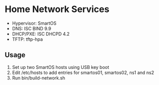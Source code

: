 Home Network Services
=====================    

 * Hypervisor: SmartOS
 * DNS: ISC BIND 9.9
 * DHCP/PXE: ISC DHCPD 4.2
 * TFTP: tftp-hpa

Usage
-----
 1. Set up two SmartOS hosts using USB key boot
 2. Edit /etc/hosts to add entries for smartos01, smartos02, ns1 and ns2 
 3. Run bin/build-network.sh
